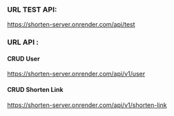 
### URL TEST API: 
https://shorten-server.onrender.com/api/test

### URL API :
#### CRUD User
https://shorten-server.onrender.com/api/v1/user

#### CRUD Shorten Link
https://shorten-server.onrender.com/api/v1/shorten-link